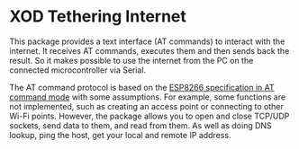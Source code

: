 # XOD Tethering Internet

This package provides a text interface (AT commands) to interact with the internet. It receives AT commands, executes them and then sends back the result. So it makes possible to use the internet from the PC on the connected microcontroller via Serial.

The AT command protocol is based on the [ESP8266 specification in AT command mode](https://www.espressif.com/sites/default/files/documentation/4a-esp8266_at_instruction_set_en.pdf) with some assumptions. For example, some functions are not implemented, such as creating an access point or connecting to other Wi-Fi points. However, the package allows you to open and close TCP/UDP sockets, send data to them, and read from them. As well as doing DNS lookup, ping the host, get your local and remote IP address.
